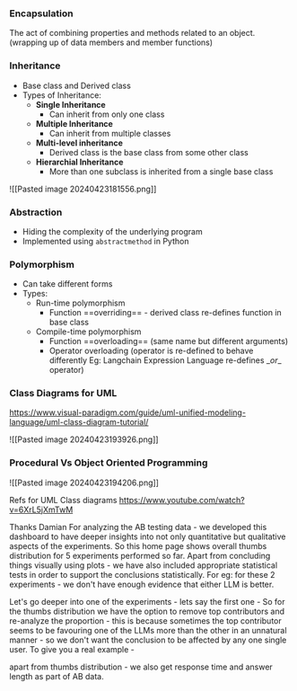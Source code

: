 ### Encapsulation
The act of combining properties and methods related to an object.
(wrapping up of data members and member functions)

### Inheritance
- Base class and Derived class
- Types of Inheritance:
	- **Single Inheritance**
		- Can inherit from only one class
	- **Multiple Inheritance**
		- Can inherit from multiple classes
	- **Multi-level inheritance**
		- Derived class is the base class from some other class
	- **Hierarchial Inheritance**
		- More than one subclass is inherited from a single base class

![[Pasted image 20240423181556.png]]

### Abstraction
- Hiding the complexity of the underlying program
- Implemented using `abstractmethod` in Python


### Polymorphism
- Can take different forms
- Types:
	- Run-time polymorphism
		- Function ==overriding== - derived class re-defines function in base class
	- Compile-time polymorphism
		- Function ==overloading== (same name but different arguments)
		- Operator overloading (operator is re-defined to behave differently Eg: Langchain Expression Language re-defines \__or__ operator)


### Class Diagrams for UML
https://www.visual-paradigm.com/guide/uml-unified-modeling-language/uml-class-diagram-tutorial/

![[Pasted image 20240423193926.png]]

### Procedural  Vs Object Oriented Programming

![[Pasted image 20240423194206.png]]

Refs for UML Class diagrams
https://www.youtube.com/watch?v=6XrL5jXmTwM

Thanks Damian
For analyzing the AB testing data - we developed this dashboard to have deeper insights into not only quantitative but qualitative aspects of the experiments.
So this home page shows overall thumbs distribution for 5 experiments performed so far.
Apart from concluding things visually using plots - we have also included appropriate statistical tests in order to support the conclusions statistically.
For eg: for these 2 experiments - we don't have enough evidence that either LLM is better.

Let's go deeper into one of the experiments - lets say the first one - 
So for the thumbs distribution we have the option to remove top contributors and re-analyze the proportion - this is because sometimes the top contributor seems to be favouring one of the LLMs more than the other in an unnatural manner - so we don't want the conclusion to be affected by any one single user.
To give you a real example - 

apart from thumbs distribution - we also get response time and answer length as part of AB data.